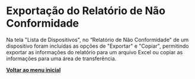 # Exportação do Relatório de Não Conformidade

Na tela "Lista de Dispositivos", no “Relatório de Não Conformidade" de um dispositivo foram incluídas as opções de "Exportar" e "Copiar", permitindo exportar as informações do relatório para um arquivo Excel ou copiar as informações para uma área de transferência.



[**Voltar ao menu inicial**](./)
